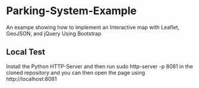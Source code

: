 # Parking-System-Example
An exampe showing how to implement an Interactive map with Leaflet, GeoJSON, and jQuery Using Bootstrap

## Local Test
Install the Python HTTP-Server and then run sudo http-server -p 8081 in the cloned repository and you can then open the page using http://localhost:8081
